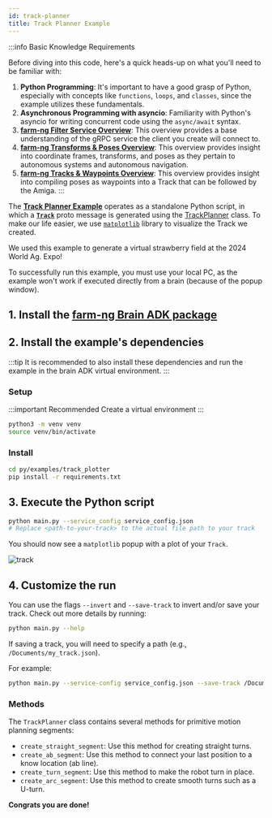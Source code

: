 ```yaml
---
id: track-planner
title: Track Planner Example
---
```


:::info Basic Knowledge Requirements

Before diving into this code, here's a quick heads-up on what you'll need to be familiar with:

1. **Python Programming**: It's important to have a good grasp of Python, especially with concepts
like `functions`, `loops`, and `classes`, since the example utilizes these fundamentals.
2. **Asynchronous Programming with asyncio**: Familiarity with Python's asyncio for writing concurrent
code using the `async/await` syntax.
3. **[farm-ng Filter Service Overview](/docs/concepts/filter_service/)**:
This overview provides a base understanding of the gRPC service the client you create will connect to.
4. [**farm-ng Transforms & Poses Overview**](/docs/concepts/transforms_and_poses/):
This overview provides insight into coordinate frames, transforms,
and poses as they pertain to autonomous systems and autonomous navigation.
5. [**farm-ng Tracks & Waypoints Overview**](/docs/concepts/tracks_and_waypoints/):
This overview provides insight into compiling poses as waypoints into a Track
that can be followed by the Amiga.
:::

The [**Track Planner Example**](https://github.com/farm-ng/farm-ng-amiga/blob/main/py/examples/track_planner/main.py)
operates as a standalone Python script,
in which a [**`Track`**](https://github.com/farm-ng/farm-ng-amiga/blob/main/protos/farm_ng/track/track.proto)
proto message is generated using the [TrackPlanner](https://github.com/farm-ng/farm-ng-amiga/blob/main/py/examples/track_planner/track_planner.py#L27)
class. To make our life easier, we use [`matplotlib`](https://matplotlib.org/) library to visualize
the Track we created.

We used this example to generate a virtual strawberry field at the 2024 World Ag. Expo!

To successfully run this example, you must use your local PC, as the example won't
work if executed directly from a brain (because of the popup window).

## 1. Install the [farm-ng Brain ADK package](/docs/brain/brain-install)

## 2. Install the example's dependencies

:::tip
It is recommended to also install these dependencies and run the
example in the brain ADK virtual environment.
:::

### Setup

:::important Recommended
Create a virtual environment
:::

```bash
python3 -m venv venv
source venv/bin/activate
```

### Install

```bash
cd py/examples/track_plotter
pip install -r requirements.txt
```

## 3. Execute the Python script

```bash
python main.py --service_config service_config.json
# Replace <path-to-your-track> to the actual file path to your track
```

You should now see a `matplotlib` popup with a plot of your `Track`.

![track](https://github.com/farm-ng/amiga-dev-kit/assets/39603677/4193007c-4246-4d1f-a620-43aacd92813f)


## 4. Customize the run

You can use the flags `--invert` and `--save-track` to invert and/or save your track.
Check out more details by running:

```bash
python main.py --help
```

If saving a track, you will need to specify a path (e.g., `/Documents/my_track.json`).

For example:

```bash
python main.py --service-config service_config.json --save-track /Documents/my_track.json
```

### Methods

The `TrackPlanner` class contains several methods for primitive motion planning segments:

- `create_straight_segment`: Use this method for creating straight turns.
- `create_ab_segment`: Use this method to connect your last position to a know location (ab line).
- `create_turn_segment`: Use this method to make the robot turn in place.
- `create_arc_segment`: Use this method to create smooth turns such as a U-turn.

**Congrats you are done!**
